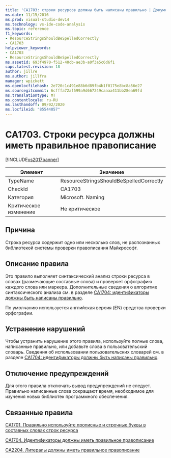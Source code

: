 ```yaml
---
title: 'CA1703: строки ресурсов должны быть написаны правильно | Документация Майкрософт'
ms.date: 11/15/2016
ms.prod: visual-studio-dev14
ms.technology: vs-ide-code-analysis
ms.topic: reference
f1_keywords:
- ResourceStringsShouldBeSpelledCorrectly
- CA1703
helpviewer_keywords:
- CA1703
- ResourceStringsShouldBeSpelledCorrectly
ms.assetid: 693f4970-f512-40cb-ae3b-a0f3a5c6d6f1
caps.latest.revision: 18
author: jillre
ms.author: jillfra
manager: wpickett
ms.openlocfilehash: 2e720c1c491e88b6d89fb4b1f0175e8bc8a56e27
ms.sourcegitcommit: 6cfffa72af599a9d667249caaaa411bb28ea69fd
ms.translationtype: MT
ms.contentlocale: ru-RU
ms.lasthandoff: 09/02/2020
ms.locfileid: "85544057"
---
```

# <a name="ca1703-resource-strings-should-be-spelled-correctly"></a>CA1703. Строки ресурса должны иметь правильное правописание
[!INCLUDE[vs2017banner](../includes/vs2017banner.md)]

|Элемент|Значение|
|-|-|
|TypeName|ResourceStringsShouldBeSpelledCorrectly|
|CheckId|CA1703|
|Категория|Microsoft. Naming|
|Критическое изменение|Не критическое|

## <a name="cause"></a>Причина
 Строка ресурса содержит одно или несколько слов, не распознанных библиотекой системы проверки правописания Майкрософт.

## <a name="rule-description"></a>Описание правила
 Это правило выполняет синтаксический анализ строки ресурса в словах (размечающие составные слова) и проверяет орфографию каждого слова или маркера. Дополнительные сведения о алгоритме синтаксического анализа см. в разделе [CA1704: идентификаторы должны быть написаны правильно](../code-quality/ca1704-identifiers-should-be-spelled-correctly.md).

 По умолчанию используется английская версия (EN) средства проверки орфографии.

## <a name="how-to-fix-violations"></a>Устранение нарушений
 Чтобы устранить нарушение этого правила, используйте полные слова, написанные правильно, или добавьте слова в пользовательский словарь. Сведения об использовании пользовательских словарей см. в разделе [CA1704: идентификаторы должны быть написаны правильно](../code-quality/ca1704-identifiers-should-be-spelled-correctly.md).

## <a name="when-to-suppress-warnings"></a>Отключение предупреждений
 Для этого правила отключать вывод предупреждений не следует. Правильно написанные слова сокращают время, необходимое для изучения новых библиотек программного обеспечения.

## <a name="related-rules"></a>Связанные правила
 [CA1701. Правильно используйте прописные и строчные буквы в составных словах строк ресурса](../code-quality/ca1701-resource-string-compound-words-should-be-cased-correctly.md)

 [CA1704. Идентификаторы должны иметь правильное правописание](../code-quality/ca1704-identifiers-should-be-spelled-correctly.md)

 [CA2204. Литералы должны иметь правильное правописание](../code-quality/ca2204-literals-should-be-spelled-correctly.md)
